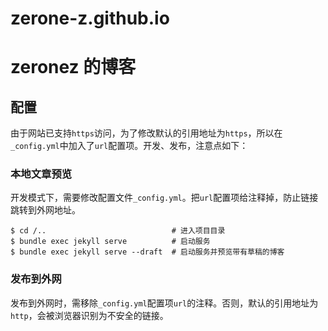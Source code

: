 # zerone-z.github.io

# zeronez 的博客

## 配置

由于网站已支持`https`访问，为了修改默认的引用地址为`https`，所以在`_config.yml`中加入了`url`配置项。开发、发布，注意点如下：  

### 本地文章预览

开发模式下，需要修改配置文件`_config.yml`。把`url`配置项给注释掉，防止链接跳转到外网地址。 

```vim
$ cd /..                            # 进入项目目录
$ bundle exec jekyll serve          # 启动服务
$ bundle exec jekyll serve --draft  # 启动服务并预览带有草稿的博客
```

### 发布到外网
 
发布到外网时，需移除`_config.yml`配置项`url`的注释。否则，默认的引用地址为`http`，会被浏览器识别为不安全的链接。
